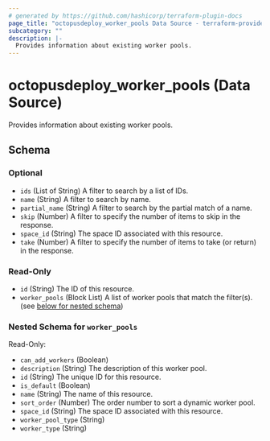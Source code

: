 ```yaml
---
# generated by https://github.com/hashicorp/terraform-plugin-docs
page_title: "octopusdeploy_worker_pools Data Source - terraform-provider-octopusdeploy"
subcategory: ""
description: |-
  Provides information about existing worker pools.
---
```


# octopusdeploy_worker_pools (Data Source)

Provides information about existing worker pools.



<!-- schema generated by tfplugindocs -->
## Schema

### Optional

- `ids` (List of String) A filter to search by a list of IDs.
- `name` (String) A filter to search by name.
- `partial_name` (String) A filter to search by the partial match of a name.
- `skip` (Number) A filter to specify the number of items to skip in the response.
- `space_id` (String) The space ID associated with this resource.
- `take` (Number) A filter to specify the number of items to take (or return) in the response.

### Read-Only

- `id` (String) The ID of this resource.
- `worker_pools` (Block List) A list of worker pools that match the filter(s). (see [below for nested schema](#nestedblock--worker_pools))

<a id="nestedblock--worker_pools"></a>
### Nested Schema for `worker_pools`

Read-Only:

- `can_add_workers` (Boolean)
- `description` (String) The description of this worker pool.
- `id` (String) The unique ID for this resource.
- `is_default` (Boolean)
- `name` (String) The name of this resource.
- `sort_order` (Number) The order number to sort a dynamic worker pool.
- `space_id` (String) The space ID associated with this resource.
- `worker_pool_type` (String)
- `worker_type` (String)


